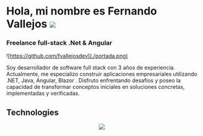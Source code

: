 # Hola, mi nombre es Fernando Vallejos <img src="https://media.giphy.com/media/hvRJCLFzcasrR4ia7z/giphy.gif" width="35">
### Freelance full-stack .Net & Angular

![https://github.com/fvallejosdev](./portada.png)

Soy desarrollador de software full stack con 3 años de experiencia. Actualmente, me especializo construir aplicaciones empresariales utilizando .NET, Java, Angular, Blazor . Disfruto enfrentando desafíos y poseo la capacidad de transformar conceptos iniciales en soluciones concretas, implementadas y verificadas.

## Technologies
<!--tech stack icons-->
<p align="center">
  <a href="https://skillicons.dev">
    <img src="https://skillicons.dev/icons?i=dotnet,java,angular,ts&perline=14" />
  </a>
</p>

<!--
**fvallejosdev/fvallejosdev** is a ✨ _special_ ✨ repository because its `README.md` (this file) appears on your GitHub profile.

Here are some ideas to get you started:

- 🔭 I’m currently working on ...
- 🌱 I’m currently learning ...
- 👯 I’m looking to collaborate on ...
- 🤔 I’m looking for help with ...
- 💬 Ask me about ...
- 📫 How to reach me: ...
- 😄 Pronouns: ...
- ⚡ Fun fact: ...
-->
